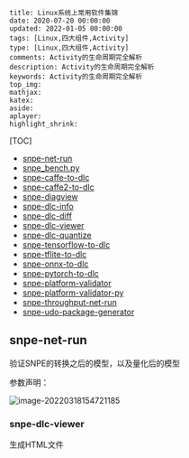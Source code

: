 ```
title: Linux系统上常用软件集锦
date: 2020-07-20 00:00:00
updated: 2022-01-05 00:00:00
tags: [Linux,四大组件,Activity]
type: [Linux,四大组件,Activity]
comments: Activity的生命周期完全解析
description: Activity的生命周期完全解析
keywords: Activity的生命周期完全解析
top_img:
mathjax:
katex:
aside:
aplayer:
highlight_shrink:
```

[TOC]



 

- [snpe-net-run](tools.html#tools_snpe-net-run)
- [snpe_bench.py](tools.html#tools_snpe-bench)
- [snpe-caffe-to-dlc](tools.html#tools_snpe-caffe-to-dlc)
- [snpe-caffe2-to-dlc](tools.html#tools_snpe-caffe2-to-dlc)
- [snpe-diagview](tools.html#tools_snpe-diagview)
- [snpe-dlc-info](tools.html#tools_snpe-dlc-info)
- [snpe-dlc-diff](tools.html#tools_snpe-dlc-diff)
- [snpe-dlc-viewer](tools.html#tools_snpe-dlc-viewer)
- [snpe-dlc-quantize](tools.html#tools_snpe-dlc-quantize)
- [snpe-tensorflow-to-dlc](tools.html#tools_snpe-tensorflow-to-dlc)
- [snpe-tflite-to-dlc](tools.html#tools_snpe-tflite-to-dlc)
- [snpe-onnx-to-dlc](tools.html#tools_snpe-onnx-to-dlc)
- [snpe-pytorch-to-dlc](tools.html#tools_snpe-pytorch-to-dlc)
- [snpe-platform-validator](tools.html#tools_snpe-platform-validator)
- [snpe-platform-validator-py](tools.html#tools_snpe-platform-validator-py)
- [snpe-throughput-net-run](tools.html#tools_snpe-throughput-net-run)
- [snpe-udo-package-generator](tools.html#tools_snpe-udo-package-generator)



## snpe-net-run

验证SNPE的转换之后的模型，以及量化后的模型

参数声明：

![image-20220318154721185](images/image-20220318154721185.png)

### snpe-dlc-viewer

生成HTML文件











